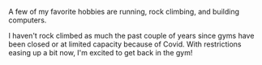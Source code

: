 A few of my favorite hobbies are running, rock climbing, and building computers.

I haven't rock climbed as much the past couple of years since gyms have been closed or at limited capacity because of Covid. With restrictions easing up a bit now, I'm excited to get back in the gym!
